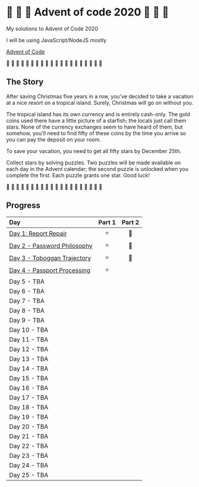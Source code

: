 # 🎄 🎅 🎄 Advent of code 2020 🎄 🎅 🎄

My solutions to Advent of Code 2020

I will be using JavaScript/NodeJS mostly

[Advent of Code](https://adventofcode.com/2020)

🎄 🎄 🎄 🎄 🎄 🎄 🎄 🎄 🎄 🎄 🎄 🎄 🎄 🎄 🎄 🎄 🎄 🎄 🎄 🎄

## The Story

After saving Christmas five years in a row, you've decided to take a vacation at a nice resort on a tropical island. Surely, Christmas will go on without you.

The tropical island has its own currency and is entirely cash-only. The gold coins used there have a little picture of a starfish; the locals just call them stars. None of the currency exchanges seem to have heard of them, but somehow, you'll need to find fifty of these coins by the time you arrive so you can pay the deposit on your room.

To save your vacation, you need to get all fifty stars by December 25th.

Collect stars by solving puzzles. Two puzzles will be made available on each day in the Advent calendar; the second puzzle is unlocked when you complete the first. Each puzzle grants one star. Good luck!

🎄 🎄 🎄 🎄 🎄 🎄 🎄 🎄 🎄 🎄 🎄 🎄 🎄 🎄 🎄 🎄 🎄 🎄 🎄 🎄

## Progress

| Day                                                     | Part 1 | Part 2 |
| :------------------------------------------------------ | :----: | :----: |
| [Day 1: Report Repair](src/01/summary.md#readme)        |   ⭐   |   🌟   |
| [Day 2 - Password Philosophy](src/02/summary.md#readme) |   ⭐   |   🌟   |
| [Day 3 - Toboggan Trajectory](src/03/summary.md#readme) |   ⭐   |   🌟   |
| [Day 4 - Passport Processing](src/04/summary.md)        |   ⭐   |        |
| Day 5 - TBA                                             |        |        |
| Day 6 - TBA                                             |        |        |
| Day 7 - TBA                                             |        |        |
| Day 8 - TBA                                             |        |        |
| Day 9 - TBA                                             |        |        |
| Day 10 - TBA                                            |        |        |
| Day 11 - TBA                                            |        |        |
| Day 12 - TBA                                            |        |        |
| Day 13 - TBA                                            |        |        |
| Day 14 - TBA                                            |        |        |
| Day 15 - TBA                                            |        |        |
| Day 16 - TBA                                            |        |        |
| Day 17 - TBA                                            |        |        |
| Day 18 - TBA                                            |        |        |
| Day 19 - TBA                                            |        |        |
| Day 20 - TBA                                            |        |        |
| Day 21 - TBA                                            |        |        |
| Day 22 - TBA                                            |        |        |
| Day 23 - TBA                                            |        |        |
| Day 24 - TBA                                            |        |        |
| Day 25 - TBA                                            |        |        |
